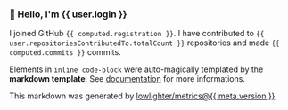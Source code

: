 ### 👋 Hello, I'm {{ user.login }}

I joined GitHub `{{ computed.registration }}`.
I have contributed to `{{ user.repositoriesContributedTo.totalCount }}` repositories and made `{{ computed.commits }}` commits.

Elements in `inline code-block` were auto-magically templated by the **markdown template**.
See [documentation](https://github.com/lowlighter/metrics/blob/master/source/templates/markdown/README.md) for more informations.

This markdown was generated by [lowlighter/metrics@{{ meta.version }}](https://github.com/lowlighter/metrics)
